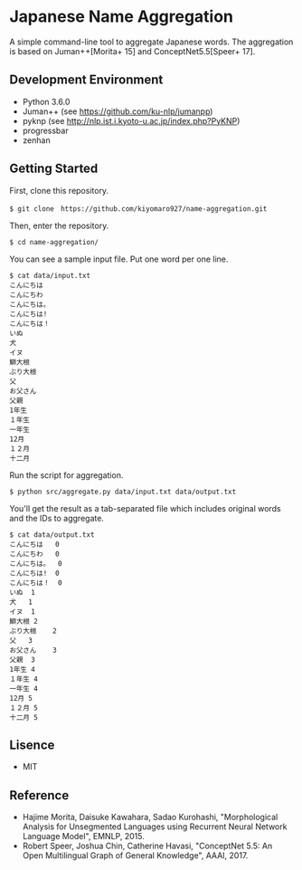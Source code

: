 # Japanese Name Aggregation

A simple command-line tool to aggregate Japanese words.
The aggregation is based on Juman++[Morita+ 15] and ConceptNet5.5[Speer+ 17].

## Development Environment

- Python 3.6.0
- Juman++ (see https://github.com/ku-nlp/jumanpp)
- pyknp (see http://nlp.ist.i.kyoto-u.ac.jp/index.php?PyKNP)
- progressbar
- zenhan

## Getting Started

First, clone this repository.

```
$ git clone　https://github.com/kiyomaro927/name-aggregation.git
```

Then, enter the repository.

```
$ cd name-aggregation/
```

You can see a sample input file. Put one word per one line.

```
$ cat data/input.txt
こんにちは
こんにちわ
こんにちは。
こんにちは!
こんにちは！
いぬ
犬
イヌ
鰤大根
ぶり大根
父
お父さん
父親
1年生
１年生
一年生
12月
１２月
十二月
```

Run the script for aggregation.

```
$ python src/aggregate.py data/input.txt data/output.txt
```

You'll get the result as a tab-separated file which includes original words and the IDs to aggregate.

```
$ cat data/output.txt
こんにちは	0
こんにちわ	0
こんにちは。	0
こんにちは!	0
こんにちは！	0
いぬ	1
犬	1
イヌ	1
鰤大根	2
ぶり大根	2
父	3
お父さん	3
父親	3
1年生	4
１年生	4
一年生	4
12月	5
１２月	5
十二月	5
```

## Lisence

- MIT

## Reference

- Hajime Morita, Daisuke Kawahara, Sadao Kurohashi, "Morphological Analysis for Unsegmented Languages using Recurrent Neural Network Language Model", EMNLP, 2015.
- Robert Speer, Joshua Chin, Catherine Havasi, "ConceptNet 5.5: An Open Multilingual Graph of General Knowledge", AAAI, 2017.
